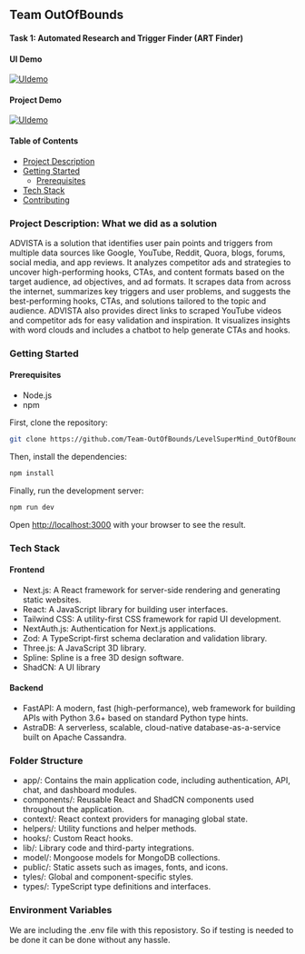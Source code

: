 ## Team OutOfBounds

#### Task 1: Automated Research and Trigger Finder (ART Finder)
#### UI Demo
[![UIdemo](https://img.youtube.com/vi/rJC_-6QHzKo/1.jpg)](https://www.youtube.com/watch?v=rJC_-6QHzKo)
#### Project Demo
[![UIdemo](https://img.youtube.com/vi/ikxR2ujRr5I/0.jpg)](https://www.youtube.com/watch?v=ikxR2ujRr5I)

#### 

#### Table of Contents

- [Project Description](#project-description)
- [Getting Started](#getting-started)
  - [Prerequisites](#prerequisites)
- [Tech Stack](#tech-stack)
- [Contributing](#contributing)

### Project Description: What we did as a solution

ADVISTA is a solution that identifies user pain points and triggers from multiple data sources like Google, YouTube, Reddit, Quora, blogs, forums, social media, and app reviews. It analyzes competitor ads and strategies to uncover high-performing hooks, CTAs, and content formats based on the target audience, ad objectives, and ad formats. It scrapes data from across the internet, summarizes key triggers and user problems, and suggests the best-performing hooks, CTAs, and solutions tailored to the topic and audience. ADVISTA also provides direct links to scraped YouTube videos and competitor ads for easy validation and inspiration. It visualizes insights with word clouds and includes a chatbot to help generate CTAs and hooks.

### Getting Started

#### Prerequisites

- Node.js
- npm

First, clone the repository:

```bash
git clone https://github.com/Team-OutOfBounds/LevelSuperMind_OutOfBounds.git
```

Then, install the dependencies:

```bash
npm install
```

Finally, run the development server:

```bash
npm run dev
```

Open [http://localhost:3000](http://localhost:3000) with your browser to see the result.

### Tech Stack

#### Frontend

- Next.js: A React framework for server-side rendering and generating static websites.
- React: A JavaScript library for building user interfaces.
- Tailwind CSS: A utility-first CSS framework for rapid UI development.
- NextAuth.js: Authentication for Next.js applications.
- Zod: A TypeScript-first schema declaration and validation library.
- Three.js: A JavaScript 3D library.
- Spline: Spline is a free 3D design software.
- ShadCN: A UI library

#### Backend

- FastAPI: A modern, fast (high-performance), web framework for building APIs with Python 3.6+ based on standard Python type hints.
- AstraDB: A serverless, scalable, cloud-native database-as-a-service built on Apache Cassandra.

### Folder Structure

- app/: Contains the main application code, including authentication, API, chat, and dashboard modules.
- components/: Reusable React and ShadCN components used throughout the application.
- context/: React context providers for managing global state.
- helpers/: Utility functions and helper methods.
- hooks/: Custom React hooks.
- lib/: Library code and third-party integrations.
- model/: Mongoose models for MongoDB collections.
- public/: Static assets such as images, fonts, and icons.
- tyles/: Global and component-specific styles.
- types/: TypeScript type definitions and interfaces.

### Environment Variables

We are including the .env file with this reposistory. So if testing is needed to be done it can be done without any hassle.
